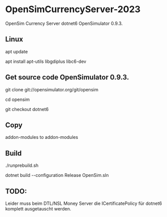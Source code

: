 # OpenSimCurrencyServer-2023
OpenSim Currency Server  dotnet6 OpenSimulator 0.9.3.

## Linux
apt update

apt install apt-utils libgdiplus libc6-dev

## Get source code OpenSimulator 0.9.3.
git clone git://opensimulator.org/git/opensim

cd opensim

git checkout dotnet6

## Copy 
addon-modules to addon-modules

## Build
./runprebuild.sh

dotnet build --configuration Release OpenSim.sln

## TODO:
Leider muss beim DTL/NSL Money Server die ICertificatePolicy für dotnet6 komplett ausgetauscht werden.
